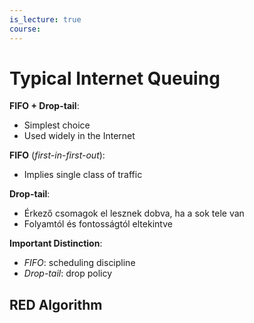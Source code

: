 ```yaml
---
is_lecture: true
course:
---
```

# Typical Internet Queuing

**FIFO + Drop-tail**:
- Simplest choice
- Used widely in the Internet

**FIFO** (*first-in-first-out*):
- Implies single class of traffic

**Drop-tail**:
- Érkező csomagok el lesznek dobva, ha a sok tele van
- Folyamtól és fontosságtól eltekintve

**Important Distinction**:
- *FIFO*: scheduling discipline
- *Drop-tail*: drop policy

## RED Algorithm
